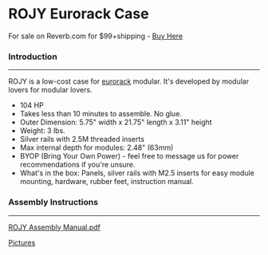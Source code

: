 # ROJY Eurorack Case

For sale on Reverb.com for $99+shipping - [Buy Here](https://reverb.com/item/12675429-104hp-eurorack-case-rojy)

### Introduction

---

ROJY is a low-cost case for [eurorack](https://en.wikipedia.org/wiki/Eurorack) modular. It's developed by modular lovers for modular lovers.

- 104 HP
- Takes less than 10 minutes to assemble. No glue.
- Outer Dimension: 5.75" width x 21.75" length x 3.11" height
- Weight: 3 lbs.
- Silver rails with 2.5M threaded inserts
- Max internal depth for modules: 2.48" (63mm)
- BYOP (Bring Your Own Power) - feel free to message us for power recommendations if you're unsure.
- What's in the box: Panels, silver rails with M2.5 inserts for easy module mounting, hardware, rubber feet, instruction manual.

### Assembly Instructions

---

[ROJY Assembly Manual.pdf](ROJY_Assembly_Manual-0b14a5bd-ccbf-4116-97fb-7ae2c4678f23.pdf)

[Pictures](./Pictures-17b38b6a-8125-40b3-9978-d8fa6e949956.csv)